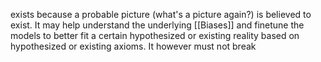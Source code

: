 exists because a probable picture (what's a picture again?) is believed to exist. 
It may help understand the underlying [[Biases]] and finetune the models to better fit a certain hypothesized or existing reality based on hypothesized or existing axioms.
It however must not break 
